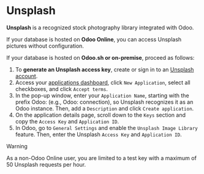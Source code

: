 # Unsplash

**Unsplash** is a recognized stock photography library integrated with
Odoo.

If your database is hosted on **Odoo Online**, you can access Unsplash
pictures without configuration.

If your database is hosted on **Odoo.sh or on-premise**, proceed as
follows:

1.  To **generate an Unsplash access key**, create or sign in to an
    [Unsplash account](https://unsplash.com).
2.  Access your [applications
    dashboard](https://unsplash.com/oauth/applications), click
    `New Application`, select all checkboxes, and click `Accept terms`.
3.  In the pop-up window, enter your `Application Name`, starting with
    the prefix <span class="title-ref">Odoo:</span> (e.g.,
    <span class="title-ref">Odoo: connection</span>), so Unsplash
    recognizes it as an Odoo instance. Then, add a `Description` and
    click `Create application`.
4.  On the application details page, scroll down to the `Keys` section
    and copy the `Access Key` and `Application ID`.
5.  In Odoo, go to `General Settings` and enable the `Unsplash Image
    Library` feature. Then, enter the Unsplash `Access Key` and
    `Application ID`.

> [!WARNING]
> As a non-Odoo Online user, you are limited to a test key with a
> maximum of 50 Unsplash requests per hour.
